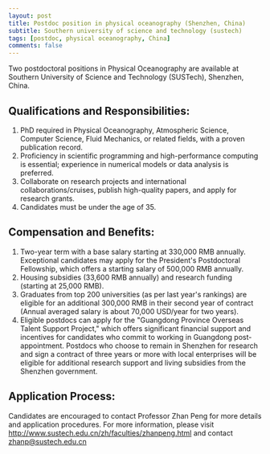 ```yaml
---
layout: post
title: Postdoc position in physical oceanography (Shenzhen, China)
subtitle: Southern university of science and technology (sustech)
tags: [postdoc, physical oceanography, China]
comments: false
---
```

Two postdoctoral positions in Physical Oceanography are available at Southern University of Science and Technology (SUSTech), Shenzhen, China.

## Qualifications and Responsibilities:

1. PhD required in Physical Oceanography, Atmospheric Science, Computer Science, Fluid Mechanics, or related fields, with a proven publication record.
2. Proficiency in scientific programming and high-performance computing is essential; experience in numerical models or data analysis is preferred.
3. Collaborate on research projects and international collaborations/cruises, publish high-quality papers, and apply for research grants.
4. Candidates must be under the age of 35.

## Compensation and Benefits:

1. Two-year term with a base salary starting at 330,000 RMB annually. Exceptional candidates may apply for the President's Postdoctoral Fellowship, which offers a starting salary of 500,000 RMB annually.
2. Housing subsidies (33,600 RMB annually) and research funding (starting at 25,000 RMB).
3. Graduates from top 200 universities (as per last year's rankings) are eligible for an additional 300,000 RMB in their second year of contract (Annual averaged salary is about 70,000 USD/year for two years).
4. Eligible postdocs can apply for the "Guangdong Province Overseas Talent Support Project," which offers significant financial support and incentives for candidates who commit to working in Guangdong post-appointment. Postdocs who choose to remain in Shenzhen for research and sign a contract of three years or more with local enterprises will be eligible for additional research support and living subsidies from the Shenzhen government.

## Application Process:

Candidates are encouraged to contact Professor Zhan Peng for more details and application procedures. For more information, please visit http://www.sustech.edu.cn/zh/faculties/zhanpeng.html and contact zhanp@sustech.edu.cn

